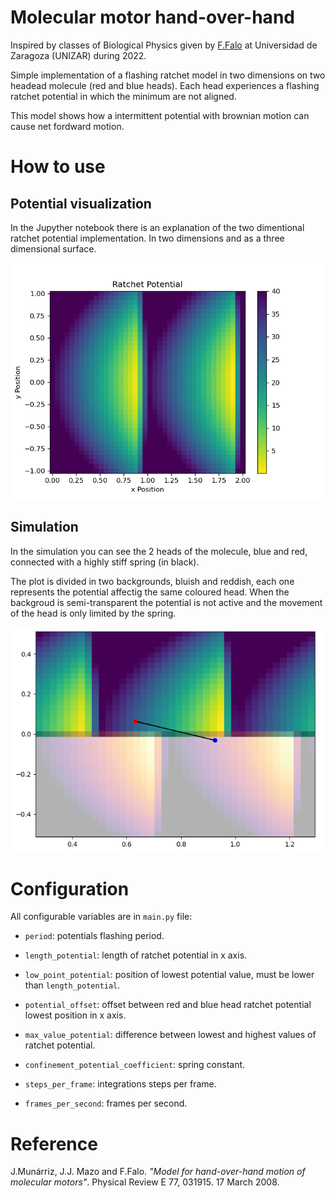 # Molecular motor hand-over-hand
Inspired by classes of Biological Physics given by [F.Falo](https://journals.aps.org/search/results?sort=relevance&clauses=%5B%7B%22operator%22%3A%22AND%22%2C%22field%22%3A%22author%22%2C%22value%22%3A%22F+Falo%22%7D%5D) at Universidad de Zaragoza (UNIZAR) during 2022.


Simple implementation of a flashing ratchet model in two dimensions on two headead molecule (red and blue heads). Each head experiences a flashing ratchet potential in which the minimum are not aligned. 

This model shows how a intermittent potential with brownian motion can cause net fordward motion.



# How to use
## Potential visualization
In the Jupyther notebook there is an explanation of the two dimentional ratchet potential implementation. In two dimensions and as a three dimensional surface.

![image](imgs/Ratchet_Potential.PNG)

## Simulation
In the simulation you can see the 2 heads of the molecule, blue and red, connected with a highly stiff spring (in black).

The plot is divided in two backgrounds, bluish and reddish, each one represents the potential affectig the same coloured head. When the backgroud is semi-transparent the potential is not active and the movement of the head is only limited by the spring.

![image](imgs/What_you_see.PNG)


# Configuration
All configurable variables are in `main.py` file:

*   `period`: potentials flashing period.
*   `length_potential`: length of ratchet potential in x axis.
*   `low_point_potential`: position of lowest potential value, must be lower than `length_potential`.
*   `potential_offset`: offset between red and blue head ratchet potential lowest position in x axis.

*   `max_value_potential`: difference between lowest and highest values of ratchet potential.
*   `confinement_potential_coefficient`: spring constant.

*   `steps_per_frame`: integrations steps per frame.
*   `frames_per_second`: frames per second.


# Reference
J.Munárriz, J.J. Mazo and F.Falo. *"Model for hand-over-hand motion of molecular motors"*. Physical Review E 77, 031915. 17 March 2008.

